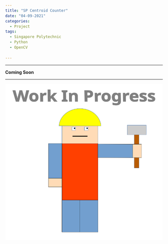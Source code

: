 ```yaml
---
title: "SP Centroid Counter"
date: "04-09-2021"
categories:
  - Project
tags:
  - Singapore Polytechnic
  - Python
  - OpenCV

---
```


***

<strong>Coming Soon</strong>

***
![WIP](/assets/images/common/WIP.png)